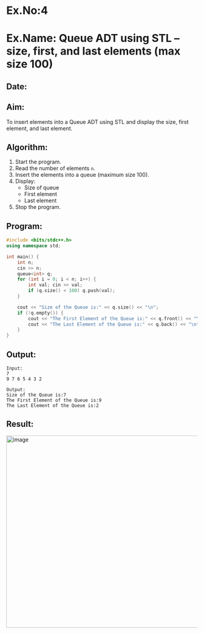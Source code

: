 # Ex.No:4  
# Ex.Name: Queue ADT using STL – size, first, and last elements (max size 100)  

## Date:  

## Aim:  
To insert elements into a Queue ADT using STL and display the size, first element, and last element.  

## Algorithm:  
1. Start the program.  
2. Read the number of elements `n`.  
3. Insert the elements into a queue (maximum size 100).  
4. Display:  
   - Size of queue  
   - First element  
   - Last element  
5. Stop the program.  

## Program:
```cpp
#include <bits/stdc++.h>
using namespace std;

int main() {
    int n; 
    cin >> n;
    queue<int> q;
    for (int i = 0; i < n; i++) {
        int val; cin >> val;
        if (q.size() < 100) q.push(val);
    }

    cout << "Size of the Queue is:" << q.size() << "\n";
    if (!q.empty()) {
        cout << "The First Element of the Queue is:" << q.front() << "\n";
        cout << "The Last Element of the Queue is:" << q.back() << "\n";
    }
}
```

## Output:
```
Input:
7
9 7 6 5 4 3 2

Output:
Size of the Queue is:7
The First Element of the Queue is:9
The Last Element of the Queue is:2
```
## Result:
<img width="857" height="506" alt="image" src="https://github.com/user-attachments/assets/905d6ebb-1186-49cc-8586-ab9d65ac4810" />

